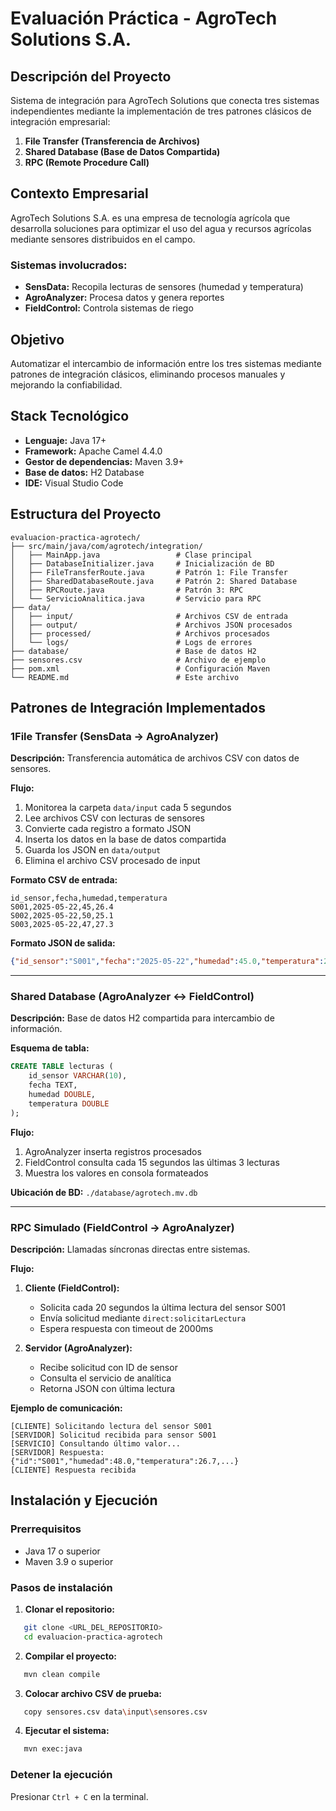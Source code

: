 # Evaluación Práctica - AgroTech Solutions S.A.

## Descripción del Proyecto

Sistema de integración para AgroTech Solutions que conecta tres sistemas independientes mediante la implementación de tres patrones clásicos de integración empresarial:

1. **File Transfer (Transferencia de Archivos)**
2. **Shared Database (Base de Datos Compartida)**
3. **RPC (Remote Procedure Call)**

## Contexto Empresarial

AgroTech Solutions S.A. es una empresa de tecnología agrícola que desarrolla soluciones para optimizar el uso del agua y recursos agrícolas mediante sensores distribuidos en el campo.

### Sistemas involucrados:

- **SensData:** Recopila lecturas de sensores (humedad y temperatura)
- **AgroAnalyzer:** Procesa datos y genera reportes
- **FieldControl:** Controla sistemas de riego

## Objetivo

Automatizar el intercambio de información entre los tres sistemas mediante patrones de integración clásicos, eliminando procesos manuales y mejorando la confiabilidad.

## Stack Tecnológico

- **Lenguaje:** Java 17+
- **Framework:** Apache Camel 4.4.0
- **Gestor de dependencias:** Maven 3.9+
- **Base de datos:** H2 Database
- **IDE:** Visual Studio Code

## Estructura del Proyecto
```
evaluacion-practica-agrotech/
├── src/main/java/com/agrotech/integration/
│   ├── MainApp.java                 # Clase principal
│   ├── DatabaseInitializer.java     # Inicialización de BD
│   ├── FileTransferRoute.java       # Patrón 1: File Transfer
│   ├── SharedDatabaseRoute.java     # Patrón 2: Shared Database
│   ├── RPCRoute.java                # Patrón 3: RPC
│   └── ServicioAnalitica.java       # Servicio para RPC
├── data/
│   ├── input/                       # Archivos CSV de entrada
│   ├── output/                      # Archivos JSON procesados
│   ├── processed/                   # Archivos procesados
│   └── logs/                        # Logs de errores
├── database/                        # Base de datos H2
├── sensores.csv                     # Archivo de ejemplo
├── pom.xml                          # Configuración Maven
└── README.md                        # Este archivo
```

## Patrones de Integración Implementados

### 1File Transfer (SensData → AgroAnalyzer)

**Descripción:** Transferencia automática de archivos CSV con datos de sensores.

**Flujo:**
1. Monitorea la carpeta `data/input` cada 5 segundos
2. Lee archivos CSV con lecturas de sensores
3. Convierte cada registro a formato JSON
4. Inserta los datos en la base de datos compartida
5. Guarda los JSON en `data/output`
6. Elimina el archivo CSV procesado de input

**Formato CSV de entrada:**
```csv
id_sensor,fecha,humedad,temperatura
S001,2025-05-22,45,26.4
S002,2025-05-22,50,25.1
S003,2025-05-22,47,27.3
```

**Formato JSON de salida:**
```json
{"id_sensor":"S001","fecha":"2025-05-22","humedad":45.0,"temperatura":26.4}
```

---

### Shared Database (AgroAnalyzer ↔ FieldControl)

**Descripción:** Base de datos H2 compartida para intercambio de información.

**Esquema de tabla:**
```sql
CREATE TABLE lecturas (
    id_sensor VARCHAR(10),
    fecha TEXT,
    humedad DOUBLE,
    temperatura DOUBLE
);
```

**Flujo:**
1. AgroAnalyzer inserta registros procesados
2. FieldControl consulta cada 15 segundos las últimas 3 lecturas
3. Muestra los valores en consola formateados

**Ubicación de BD:** `./database/agrotech.mv.db`

---

### RPC Simulado (FieldControl → AgroAnalyzer)

**Descripción:** Llamadas síncronas directas entre sistemas.

**Flujo:**
1. **Cliente (FieldControl):**
   - Solicita cada 20 segundos la última lectura del sensor S001
   - Envía solicitud mediante `direct:solicitarLectura`
   - Espera respuesta con timeout de 2000ms

2. **Servidor (AgroAnalyzer):**
   - Recibe solicitud con ID de sensor
   - Consulta el servicio de analítica
   - Retorna JSON con última lectura

**Ejemplo de comunicación:**
```
[CLIENTE] Solicitando lectura del sensor S001
[SERVIDOR] Solicitud recibida para sensor S001
[SERVICIO] Consultando último valor...
[SERVIDOR] Respuesta: {"id":"S001","humedad":48.0,"temperatura":26.7,...}
[CLIENTE] Respuesta recibida
```

## Instalación y Ejecución

### Prerrequisitos

- Java 17 o superior
- Maven 3.9 o superior

### Pasos de instalación

1. **Clonar el repositorio:**
```bash
   git clone <URL_DEL_REPOSITORIO>
   cd evaluacion-practica-agrotech
```

2. **Compilar el proyecto:**
```bash
   mvn clean compile
```

3. **Colocar archivo CSV de prueba:**
```bash
   copy sensores.csv data\input\sensores.csv
```

4. **Ejecutar el sistema:**
```bash
   mvn exec:java
```

### Detener la ejecución

Presionar `Ctrl + C` en la terminal.



